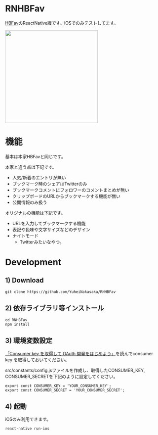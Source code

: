# RNHBFav

[HBFav](http://hbfav.bloghackers.net/)のReactNative版です。iOSでのみテストしてます。

<img src="https://i.gyazo.com/da06c8dbba28957cf2d79da227ffbd53.png" width="300">

# 機能

基本は本家HBFavと同じです。

本家と違う点は下記です。

- 人気/新着のエントリが無い
- ブックマーク時のシェアはTwitterのみ
- ブックマークコメントにフォロワーのコメントまとめが無い
- クリップボードのURLからブックマークする機能が無い
- 公開情報のみ扱う

オリジナルの機能は下記です。

- URLを入力してブックマークする機能
- 表記や色味や文字サイズなどのデザイン
- ナイトモード
  - Twitterみたいなやつ。

# Development

## 1) Download

```
git clone https://github.com/YuheiNakasaka/RNHBFav
```

## 2) 依存ライブラリ等インストール

```
cd RNHBFav
npm install
```

## 3) 環境変数設定

[「Consumer key を取得して OAuth 開発をはじめよう」](http://developer.hatena.ne.jp/ja/documents/auth/apis/oauth/consumer)を読んでconsumer key
を取得しておいてください。

src/constants/config.jsファイルを作成し、取得したCONSUMER_KEY, CONSUMER_SECRETを下記のように設定してください。

```[config.js]
export const CONSUMER_KEY = 'YOUR_CONSUMER_KEY';
export const CONSUMER_SECRET = 'YOUR_CONSUMER_SECRET';
```

## 4) 起動

iOSのみ利用できます。

```
react-native run-ios
```
